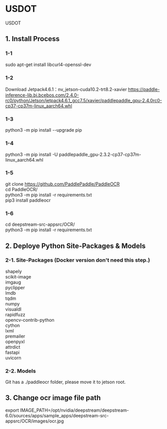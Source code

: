 # USDOT

USDOT

## 1. Install Process

### 1-1  

sudo apt-get install libcurl4-openssl-dev

### 1-2  

Download Jetpack4.6.1：nv_jetson-cuda10.2-trt8.2-xavier
<https://paddle-inference-lib.bj.bcebos.com/2.4.0-rc0/python/Jetson/jetpack4.6.1_gcc7.5/xavier/paddlepaddle_gpu-2.4.0rc0-cp37-cp37m-linux_aarch64.whl>  

### 1-3  

python3 -m pip install --upgrade pip

### 1-4  

python3 -m pip install -U paddlepaddle_gpu-2.3.2-cp37-cp37m-linux_aarch64.whl

### 1-5  

git clone <https://github.com/PaddlePaddle/PaddleOCR>  
cd PaddleOCR/  
python3 -m pip install -r requirements.txt  
pip3 install paddleocr

### 1-6  

cd deepstream-src-appsrc/OCR/  
python3 -m pip install -r requirements.txt

## 2. Deploye Python Site-Packages & Models  

### 2-1. Site-Packages (Docker version don't need this step.)   

shapely  
scikit-image  
imgaug  
pyclipper  
lmdb  
tqdm  
numpy  
visualdl  
rapidfuzz  
opencv-contrib-python  
cython  
lxml  
premailer  
openpyxl  
attrdict  
fastapi  
uvicorn  

### 2-2. Models  

Git has a ./paddleocr folder, please move it to jetson root.

## 3. Change ocr image file path  

export IMAGE_PATH=/opt/nvidia/deepstream/deepstream-6.0/sources/apps/sample_apps/deepstream-src-appsrc/OCR/images/ocr.jpg
